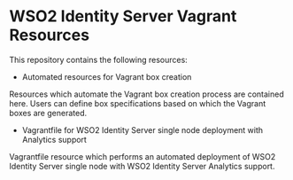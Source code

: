# WSO2 Identity Server Vagrant Resources

This repository contains the following resources:

- Automated resources for Vagrant box creation

Resources which automate the Vagrant box creation process are contained here. Users can define
box specifications based on which the Vagrant boxes are generated.

- Vagrantfile for WSO2 Identity Server single node deployment with Analytics support

Vagrantfile resource which performs an automated deployment of WSO2 Identity Server single node
with WSO2 Identity Server Analytics support.
